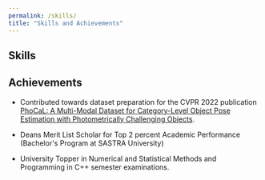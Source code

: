```yaml
---
permalink: /skills/
title: "Skills and Achievements"
---
```


## Skills


## Achievements

+ Contributed towards dataset preparation for the CVPR 2022 publication [PhoCaL: A Multi-Modal Dataset for
Category-Level Object Pose Estimation with Photometrically Challenging Objects](https://arxiv.org/abs/2205.08811).

+ Deans Merit List Scholar for Top 2 percent Academic Performance (Bachelor's Program at SASTRA University)

+ University Topper in Numerical and Statistical Methods and Programming in C++ semester examinations.


